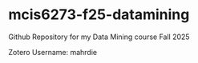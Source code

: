 # mcis6273-f25-datamining
Github Repository for my Data Mining course Fall 2025  

Zotero Username: mahrdie
